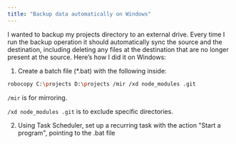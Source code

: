 ```yaml
---
title: "Backup data automatically on Windows"
---
```


I wanted to backup my projects directory to an external drive. Every time I run the backup operation it should automatically sync the source and the destination, including deleting any files at the destination that are no longer present at the source. Here’s how I did it on Windows:

1. Create a batch file (\*.bat) with the following inside:

```bash
robocopy C:\projects D:\projects /mir /xd node_modules .git
```

`/mir` is for mirroring.

`/xd node_modules .git` is to exclude specific directories.

2. Using Task Scheduler, set up a recurring task with the action "Start a program", pointing to the .bat file
